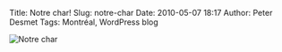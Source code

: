 Title: Notre char!
Slug: notre-char
Date: 2010-05-07 18:17
Author: Peter Desmet
Tags: Montréal, WordPress blog

![Notre char](|filename|/images/2010-mazda.jpg)